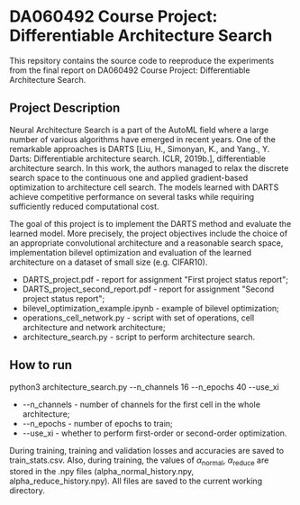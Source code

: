 # DA060492 Course Project: Differentiable Architecture Search

This repsitory contains the source code to reeproduce the experiments from the final report on DA060492 Course Project: Differentiable Architecture Search.

## Project Description

Neural Architecture Search is a part of the AutoML field where a large number of various algorithms have emerged in recent years. One of the remarkable approaches is DARTS [Liu, H., Simonyan, K., and Yang., Y. Darts: Differentiable
architecture search. ICLR, 2019b.], differentiable architecture search. In this work, the authors managed to relax the discrete search space to the continuous one and applied gradient-based optimization to architecture cell search. The models learned with DARTS achieve competitive performance on several tasks while requiring sufficiently reduced computational cost.

The goal of this project is to implement the DARTS method and evaluate the learned model. More precisely, the project objectives include the choice of an appropriate convolutional architecture and a reasonable search space, implementation bilevel optimization and evaluation of the learned architecture on a dataset of small size (e.g. CIFAR10).


- DARTS_project.pdf - report for assignment "First project status report";
- DARTS_project_second_report.pdf - report for assignment "Second project status report";
- bilevel_optimization_example.ipynb - example of bilevel optimization;
- operations_cell_network.py - script with set of operations, cell architecture and network architecture;
- architecture_search.py - script to perform architecture search.

## How to run
python3 architecture_search.py --n_channels 16 --n_epochs 40 --use_xi
- --n_channels - number of channels for the first cell in the whole architecture;
- --n_epochs - number of epochs to train;
- --use_xi - whether to perform first-order or second-order optimization.

During training, training and validation losses and accuracies are saved to train_stats.csv.
Also, during training, the values of $\alpha_{\text{normal}}$, $\alpha_{\text{reduce}}$ are stored in the .npy files (alpha_normal_history.npy, alpha_reduce_history.npy).
All files are saved to the current working directory.
